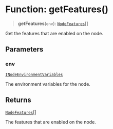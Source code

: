 # Function: getFeatures()

> **getFeatures**(`env`): [`NodeFeatures`](../type-aliases/NodeFeatures.md)[]

Get the features that are enabled on the node.

## Parameters

### env

[`INodeEnvironmentVariables`](../interfaces/INodeEnvironmentVariables.md)

The environment variables for the node.

## Returns

[`NodeFeatures`](../type-aliases/NodeFeatures.md)[]

The features that are enabled on the node.
